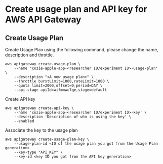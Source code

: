 # Create usage plan and API key for AWS API Gateway

## Create Usage Plan

Create Usage Plan using the following command, please change the name, description and throttle.
```
aws apigateway create-usage-plan \
    --name "cozie-apple-app-<researcher ID/experiment ID>-usage-plan" \
    --description "<A new usage plan>" \
    --throttle burstLimit=1000,rateLimit=1000 \
    --quota limit=2000,offset=0,period=DAY \
    --api-stage apiId=wifmmwu7qe,stage=default
```

Create API key
```
aws apigateway create-api-key \
    --name 'cozie-apple-app-<researcher ID/experiment ID>-key' \
    --description 'Description of who is using the key' \
    --enabled
```

Associate the key to the usage plan
```
aws apigateway create-usage-plan-key \
    --usage-plan-id <ID of the usage plan you got from the Usage Plan generation> 
    --key-type "API_KEY" \
    --key-id <key ID you got from the API key generation>
```
